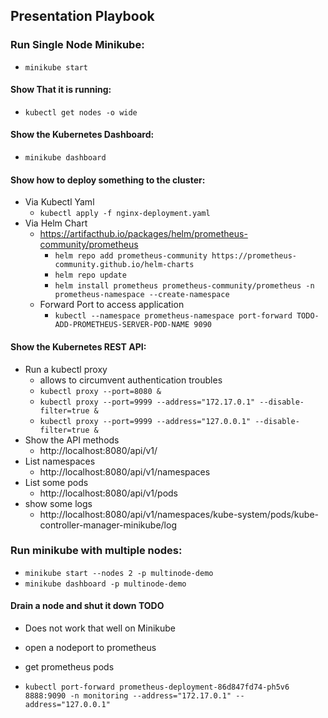 ## Presentation Playbook

### Run Single Node Minikube:
* `minikube start`

#### Show That it is running:
* `kubectl get nodes -o wide`

#### Show the Kubernetes Dashboard:
* `minikube dashboard`

#### Show how to deploy something to the cluster:
* Via Kubectl Yaml
    * `kubectl apply -f nginx-deployment.yaml`
* Via Helm Chart
  * https://artifacthub.io/packages/helm/prometheus-community/prometheus
    * `helm repo add prometheus-community https://prometheus-community.github.io/helm-charts`
    * `helm repo update`
    * `helm install prometheus prometheus-community/prometheus -n prometheus-namespace --create-namespace`
  * Forward Port to access application
    * `kubectl --namespace prometheus-namespace port-forward TODO-ADD-PROMETHEUS-SERVER-POD-NAME 9090`


#### Show the Kubernetes REST API:

* Run a kubectl proxy
  * allows to circumvent authentication troubles
  * `kubectl proxy --port=8080 &`
  * `kubectl proxy --port=9999 --address="172.17.0.1" --disable-filter=true &`
  * `kubectl proxy --port=9999 --address="127.0.0.1" --disable-filter=true &`
* Show the API methods
  * http://localhost:8080/api/v1/
* List namespaces
  * http://localhost:8080/api/v1/namespaces
* List some pods
  * http://localhost:8080/api/v1/pods
* show some logs
  * http://localhost:8080/api/v1/namespaces/kube-system/pods/kube-controller-manager-minikube/log

### Run minikube with multiple nodes:
* `minikube start --nodes 2 -p multinode-demo`
* `minikube dashboard -p multinode-demo`

#### Drain a node and shut it down TODO
* Does not work that well on Minikube



* open a nodeport to prometheus
* get prometheus pods
* `kubectl port-forward prometheus-deployment-86d847fd74-ph5v6 8888:9090 -n monitoring --address="172.17.0.1" --address="127.0.0.1"`